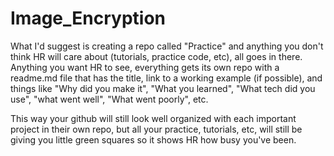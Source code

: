 # Image_Encryption

What I'd suggest is creating a repo called "Practice" and anything you don't think HR will care about (tutorials, practice code, etc), all goes in there. Anything you want HR to see, everything gets its own repo with a readme.md file that has the title, link to a working example (if possible), and things like "Why did you make it", "What you learned", "What tech did you use", "what went well", "What went poorly", etc.

This way your github will still look well organized with each important project in their own repo, but all your practice, tutorials, etc, will still be giving you little green squares so it shows HR how busy you've been.
